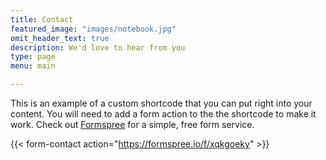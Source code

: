 ```yaml
---
title: Contact
featured_image: "images/notebook.jpg"
omit_header_text: true
description: We'd love to hear from you
type: page
menu: main

---
```

This is an example of a custom shortcode that you can put right into your content. You will need to add a form action to the the shortcode to make it work. Check out [Formspree](https://formspree.io/) for a simple, free form service.

{{< form-contact action="https://formspree.io/f/xqkgoeky"  >}}
